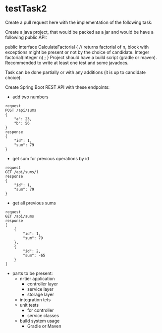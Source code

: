 # testTask2

Create a pull request here with the implementation of the following task:

Create a java project, that would be packed as a jar and would be have a following public API:

public interface CalculateFactorial {
    // returns factorial of n, block with exceptions might be present or not by the choice of candidate.
    Integer factorial(Integer n) <throws Exceptions >;
}
Project should have a build script (gradle or maven). Recommended to write at least one test and some javadocs.

Task can be done partially or with any additions (it is up to candidate choice).


Create Spring Boot REST API with these endpoints:
- add two numbers
```text
request
POST /api/sums
{
    "a": 23,
    "b": 56
}
response
{
    "id": 1,
    "sum": 79
}
```
- get sum for previous operations by id
```text
request
GET /api/sums/1
response
{
    "id": 1,
    "sum": 79
}
```
- get all previous sums
```text
request
GET /api/sums
response
[
    {
        "id": 1,
        "sum": 79
    },
    {
        "id": 2,
        "sum": -65
    }
]
```


- parts to be present:
    - n-tier application
        - controller layer
        - service layer
        - storage layer
    - integration tets
    - unit tests
        - for controller
        - service classes
    - build system usage
        - Gradle or Maven
